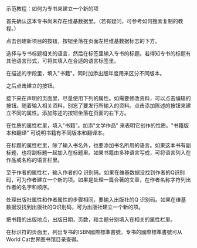 示范教程：如何为专书来建立一个新的项

首先确认这本专书尚未存在维基数据里。（若有疑问，可参考如何搜索复制的教程。）

点击创建新项目的按钮，按钮坐落在页面左栏维基数据标志的下方。

选择与专书标题相关的语言，然后在标签里输入专书的标题。若得知专书的标题有其他语言形式，可将其填入在合适的语言标签里。

在描述的字段里，填入&quot;书籍&quot;。同时加添出版年度用来区分不同版本。

之后点击建立的按钮。

接下来在声明的页面里，尽量使用下列的属性。如需要修改资料，可以点击编辑的按钮。随着输入相关资料，别忘了要发行所输入的资料。点击添加陈述的按钮来建立不同的属性。添加陈述的按钮坐落在页面的右下方。

在性质的属性栏里，填入&quot;书籍&quot;。加添&quot;文学作品&quot; 来表明它创作的性质。&quot;书籍版本和翻译&quot; 可说明书籍有不同版本和翻译本。

在标题的属性栏里，除了输入书名外，也要添加书名所用的语言。如果这本书有副标题，也将副标题一起加入在标题里。如果书籍由多种语言写成，可将语言列入在作品或名称的语言栏里。

至于作者的属性栏，输入作者的Q 识别码。如果在维基数据没找到作者的Q识别码，可为作者建立一个新的项。如果是处理一篇合著的文章，在作者名称字符列出作者的名字和顺序。

处理出版社属性和作者属性的步骤相同，要输入出版社的Q 识别码。如果在维基数据没找到出版社的Q识别码，可为出版社建立一个新的项。

把书籍的出版地点，出版日期，页数，和主题分别填入在相关的属性栏里。

在标识符的页面里，列出专书的ISBN國際標準書號。专书的國際標準書號可从World Cat世界图书馆目录查得。